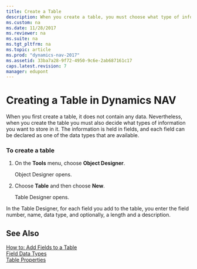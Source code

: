 ```yaml
---
title: Create a Table
description: When you create a table, you must choose what type of information you want to store in it, which is held in fields i.e. declared in data types.
ms.custom: na
ms.date: 11/28/2017
ms.reviewer: na
ms.suite: na
ms.tgt_pltfrm: na
ms.topic: article
ms.prod: "dynamics-nav-2017"
ms.assetid: 33ba7a28-9f72-4950-9c6e-2ab687161c17
caps.latest.revision: 7
manager: edupont
---
```

# Creating a Table in Dynamics NAV
When you first create a table, it does not contain any data. Nevertheless, when you create the table you must also decide what types of information you want to store in it. The information is held in fields, and each field can be declared as one of the data types that are available.  
  
### To create a table  
  
1.  On the **Tools** menu, choose **Object Designer**.  
  
     Object Designer opens.  
  
2.  Choose **Table** and then choose **New**.  
  
     Table Designer opens.  
  
 In the Table Designer, for each field you add to the table, you enter the field number, name, data type, and optionally, a length and a description.  
  
## See Also  
 [How to: Add Fields to a Table](How-to--Add-Fields-to-a-Table.md)   
 [Field Data Types](Field-Data-Types.md)   
 [Table Properties](Table-Properties.md)